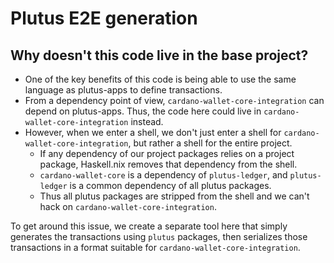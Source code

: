 # Plutus E2E generation

## Why doesn't this code live in the base project?

- One of the key benefits of this code is being able to use the same language as plutus-apps to define transactions.
- From a dependency point of view, `cardano-wallet-core-integration` can depend on plutus-apps. Thus, the code here could live in `cardano-wallet-core-integration` instead.
- However, when we enter a shell, we don't just enter a shell for
  `cardano-wallet-core-integration`, but rather a shell for the entire project.
  - If any dependency of our project packages relies on a project package, Haskell.nix removes that dependency from the shell.
  - `cardano-wallet-core` is a dependency of `plutus-ledger`, and `plutus-ledger` is a common dependency of all plutus packages.
  - Thus all plutus packages are stripped from the shell and we can't hack on `cardano-wallet-core-integration`.

To get around this issue, we create a separate tool here that simply generates the transactions using `plutus` packages, then serializes those transactions in a format suitable for `cardano-wallet-core-integration`.
